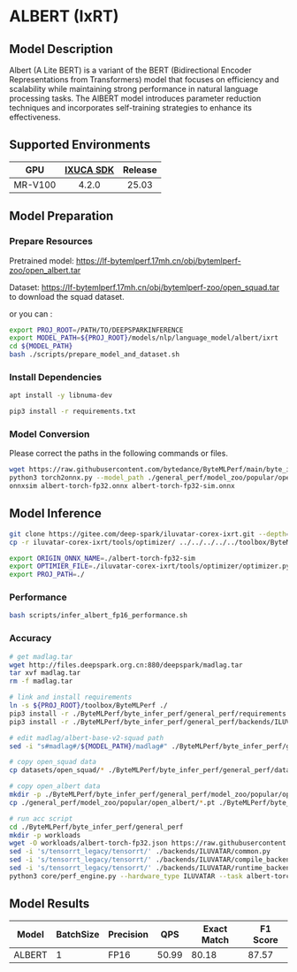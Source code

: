 # ALBERT (IxRT)

## Model Description

Albert (A Lite BERT) is a variant of the BERT (Bidirectional Encoder Representations from Transformers) model that focuses on efficiency and scalability while maintaining strong performance in natural language processing tasks. The AlBERT model introduces parameter reduction techniques and incorporates self-training strategies to enhance its effectiveness.

## Supported Environments

| GPU    | [IXUCA SDK](https://gitee.com/deep-spark/deepspark#%E5%A4%A9%E6%95%B0%E6%99%BA%E7%AE%97%E8%BD%AF%E4%BB%B6%E6%A0%88-ixuca) | Release |
| :----: | :----: | :----: |
| MR-V100 | 4.2.0     |  25.03  |

## Model Preparation

### Prepare Resources

Pretrained model: <https://lf-bytemlperf.17mh.cn/obj/bytemlperf-zoo/open_albert.tar>

Dataset: <https://lf-bytemlperf.17mh.cn/obj/bytemlperf-zoo/open_squad.tar> to download the squad dataset.

or you can :

```bash
export PROJ_ROOT=/PATH/TO/DEEPSPARKINFERENCE
export MODEL_PATH=${PROJ_ROOT}/models/nlp/language_model/albert/ixrt
cd ${MODEL_PATH}
bash ./scripts/prepare_model_and_dataset.sh
```

### Install Dependencies

```bash
apt install -y libnuma-dev

pip3 install -r requirements.txt
```

### Model Conversion

Please correct the paths in the following commands or files.

```bash
wget https://raw.githubusercontent.com/bytedance/ByteMLPerf/main/byte_infer_perf/general_perf/model_zoo/albert-torch-fp32.json
python3 torch2onnx.py --model_path ./general_perf/model_zoo/popular/open_albert/albert-base-squad.pt --output_path albert-torch-fp32.onnx
onnxsim albert-torch-fp32.onnx albert-torch-fp32-sim.onnx
```

## Model Inference

```bash
git clone https://gitee.com/deep-spark/iluvatar-corex-ixrt.git --depth=1
cp -r iluvatar-corex-ixrt/tools/optimizer/ ../../../../../toolbox/ByteMLPerf/byte_infer_perf/general_perf/backends/ILUVATAR/

export ORIGIN_ONNX_NAME=./albert-torch-fp32-sim
export OPTIMIER_FILE=./iluvatar-corex-ixrt/tools/optimizer/optimizer.py
export PROJ_PATH=./
```

### Performance

```bash
bash scripts/infer_albert_fp16_performance.sh
```

### Accuracy

```bash
# get madlag.tar
wget http://files.deepspark.org.cn:880/deepspark/madlag.tar
tar xvf madlag.tar
rm -f madlag.tar

# link and install requirements
ln -s ${PROJ_ROOT}/toolbox/ByteMLPerf ./
pip3 install -r ./ByteMLPerf/byte_infer_perf/general_perf/requirements.txt
pip3 install -r ./ByteMLPerf/byte_infer_perf/general_perf/backends/ILUVATAR/requirements.txt

# edit madlag/albert-base-v2-squad path
sed -i "s#madlag#/${MODEL_PATH}/madlag#" ./ByteMLPerf/byte_infer_perf/general_perf/datasets/open_squad/data_loader.py

# copy open_squad data
cp datasets/open_squad/* ./ByteMLPerf/byte_infer_perf/general_perf/datasets/open_squad/

# copy open_albert data
mkdir -p ./ByteMLPerf/byte_infer_perf/general_perf/model_zoo/popular/open_albert
cp ./general_perf/model_zoo/popular/open_albert/*.pt ./ByteMLPerf/byte_infer_perf/general_perf/model_zoo/popular/open_albert

# run acc script
cd ./ByteMLPerf/byte_infer_perf/general_perf
mkdir -p workloads
wget -O workloads/albert-torch-fp32.json https://raw.githubusercontent.com/bytedance/ByteMLPerf/refs/heads/main/byte_infer_perf/general_perf/workloads/albert-torch-fp32.json
sed -i 's/tensorrt_legacy/tensorrt/' ./backends/ILUVATAR/common.py
sed -i 's/tensorrt_legacy/tensorrt/' ./backends/ILUVATAR/compile_backend_iluvatar.py
sed -i 's/tensorrt_legacy/tensorrt/' ./backends/ILUVATAR/runtime_backend_iluvatar.py
python3 core/perf_engine.py --hardware_type ILUVATAR --task albert-torch-fp32
```

## Model Results

| Model  | BatchSize | Precision | QPS   | Exact Match | F1 Score |
| ------ | --------- | --------- | ----- | ----------- | -------- |
| ALBERT | 1         | FP16      | 50.99 | 80.18       | 87.57    |
